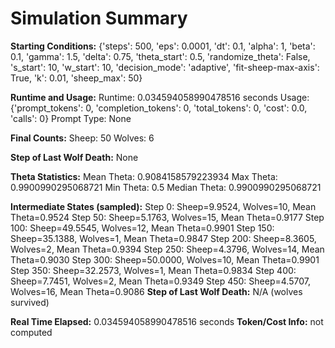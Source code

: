 # Simulation Summary

**Starting Conditions:**
{'steps': 500, 'eps': 0.0001, 'dt': 0.1, 'alpha': 1, 'beta': 0.1, 'gamma': 1.5, 'delta': 0.75, 'theta_start': 0.5, 'randomize_theta': False, 's_start': 10, 'w_start': 10, 'decision_mode': 'adaptive', 'fit-sheep-max-axis': True, 'k': 0.01, 'sheep_max': 50}

**Runtime and Usage:**
Runtime: 0.034594058990478516 seconds
Usage: {'prompt_tokens': 0, 'completion_tokens': 0, 'total_tokens': 0, 'cost': 0.0, 'calls': 0}
Prompt Type: None

**Final Counts:**
Sheep: 50
Wolves: 6

**Step of Last Wolf Death:**
None

**Theta Statistics:**
Mean Theta: 0.9084158579223934
Max Theta: 0.9900990295068721
Min Theta: 0.5
Median Theta: 0.9900990295068721

**Intermediate States (sampled):**
Step 0: Sheep=9.9524, Wolves=10, Mean Theta=0.9524
Step 50: Sheep=5.1763, Wolves=15, Mean Theta=0.9177
Step 100: Sheep=49.5545, Wolves=12, Mean Theta=0.9901
Step 150: Sheep=35.1388, Wolves=1, Mean Theta=0.9847
Step 200: Sheep=8.3605, Wolves=2, Mean Theta=0.9394
Step 250: Sheep=4.3796, Wolves=14, Mean Theta=0.9030
Step 300: Sheep=50.0000, Wolves=10, Mean Theta=0.9901
Step 350: Sheep=32.2573, Wolves=1, Mean Theta=0.9834
Step 400: Sheep=7.7451, Wolves=2, Mean Theta=0.9349
Step 450: Sheep=4.5707, Wolves=16, Mean Theta=0.9086
**Step of Last Wolf Death:** N/A (wolves survived)

**Real Time Elapsed:** 0.034594058990478516 seconds
**Token/Cost Info:** not computed